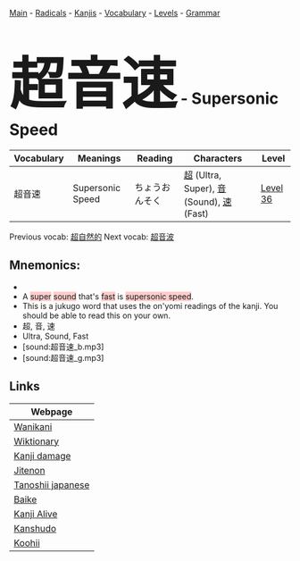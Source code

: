 <style> bigfont {font-size: 100px}</style>
[Main](../README.md) -
[Radicals](../radicals.md) -
[Kanjis](../kanjis.md) -
[Vocabulary](../vocabulary.md) -
[Levels](../levels.md) -
[Grammar](../grammar.md)
# <bigfont> 超音速</bigfont> - Supersonic Speed 

| Vocabulary | Meanings | Reading | Characters | Level |
| --- | --- | --- | --- | --- |
| 超音速 | Supersonic Speed | ちょうおんそく |  [超](../kanjis/超.md) (Ultra, Super), [音](../kanjis/音.md) (Sound), [速](../kanjis/速.md) (Fast) | [Level 36](../levels/wk_level36.md) |

Previous vocab: [超自然的](超自然的.md) Next vocab: [超音波](超音波.md) 

## Mnemonics:

* 
* A <span style="background-color:#ffcccb"> super</span> <span style="background-color:#ffcccb"> sound</span> that's <span style="background-color:#ffcccb"> fast</span> is <span style="background-color:#ffcccb"> supersonic speed</span>.
* This is a jukugo word that uses the on'yomi readings of the kanji. You should be able to read this on your own.
* 超, 音, 速
* Ultra, Sound, Fast
* [sound:超音速_b.mp3]
* [sound:超音速_g.mp3]


## Links 

| Webpage |
| --- |
| [Wanikani          ](https://www.wanikani.com/kanji/超音速) |
| [Wiktionary        ](https://en.wiktionary.org/wiki/超音速) |
| [Kanji damage      ](http://www.kanjidamage.com/kanji/search?utf8=✓&q=超音速) |
| [Jitenon           ](https://jitenon.com/kanji/超音速) |
| [Tanoshii japanese ](https://www.tanoshiijapanese.com/dictionary/kanji.cfm?k=超音速) |
| [Baike             ](https://baike.baidu.com/item/超音速) |
| [Kanji Alive       ](https://app.kanjialive.com/超音速) |
| [Kanshudo          ](https://www.kanshudo.com/searchmn?q=超音速) |
| [Koohii            ](https://kanji.koohii.com/study/kanji/超音速) |
